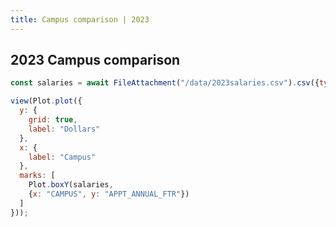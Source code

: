 ```yaml
---
title: Campus comparison | 2023
---
```


## 2023 Campus comparison

```js
const salaries = await FileAttachment("/data/2023salaries.csv").csv({typed: true});
```

```js
view(Plot.plot({
  y: {
    grid: true,
    label: "Dollars"
  },
  x: {
    label: "Campus"
  },
  marks: [
    Plot.boxY(salaries, 
    {x: "CAMPUS", y: "APPT_ANNUAL_FTR"})
  ]
}));
```